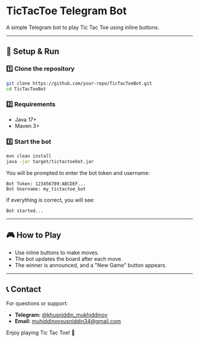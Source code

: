 # TicTacToe Telegram Bot

A simple Telegram bot to play Tic Tac Toe using inline buttons.

---

## 🚀 Setup & Run

### 1️⃣ Clone the repository
```bash
git clone https://github.com/your-repo/TicTacToeBot.git
cd TicTacToeBot
```

### 2️⃣ Requirements
- Java 17+
- Maven 3+

### 3️⃣ Start the bot
```bash
mvn clean install
java -jar target/tictactoebot.jar
```
You will be prompted to enter the bot token and username:
```
Bot Token: 123456789:ABCDEF...
Bot Username: my_tictactoe_bot
```
If everything is correct, you will see:
```
Bot started...
```

---

## 🎮 How to Play
- Use inline buttons to make moves.
- The bot updates the board after each move.
- The winner is announced, and a "New Game" button appears.

---

## 📞 Contact
For questions or support:
- **Telegram:** [@khusniddin_mukhiddinov](https://t.me/KhusniddinMukhiddinov)
- **Email:** muhiddinovxusniddin34@gmail.com

Enjoy playing Tic Tac Toe! 🎉

